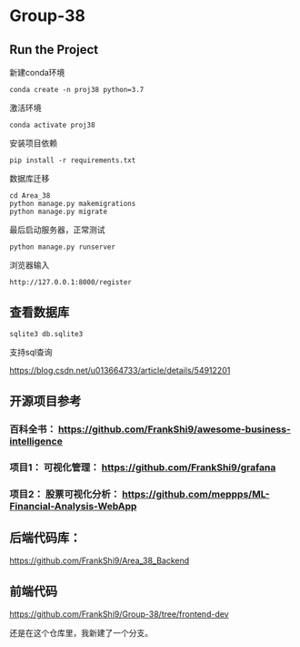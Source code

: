 # Group-38

## Run the Project

新建conda环境

`conda create -n proj38 python=3.7`

激活环境

`conda activate proj38`

安装项目依赖

`pip install -r requirements.txt `

数据库迁移

```
cd Area_38
python manage.py makemigrations
python manage.py migrate
```

最后启动服务器，正常测试
```
python manage.py runserver
```

浏览器输入
```
http://127.0.0.1:8000/register
```

## 查看数据库

`sqlite3 db.sqlite3`

支持sql查询

https://blog.csdn.net/u013664733/article/details/54912201



## 开源项目参考

### 百科全书： https://github.com/FrankShi9/awesome-business-intelligence

### 项目1： 可视化管理： https://github.com/FrankShi9/grafana

### 项目2： 股票可视化分析： https://github.com/meppps/ML-Financial-Analysis-WebApp



## 后端代码库：
https://github.com/FrankShi9/Area_38_Backend



## 前端代码

https://github.com/FrankShi9/Group-38/tree/frontend-dev

还是在这个仓库里，我新建了一个分支。
